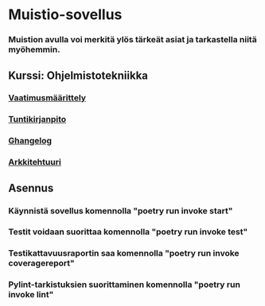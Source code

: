# Muistio-sovellus
###  Muistion avulla voi merkitä ylös tärkeät asiat ja tarkastella niitä myöhemmin.


## Kurssi: Ohjelmistotekniikka
### [Vaatimusmäärittely](https://github.com/venlavanhala/ot_harjoitustyo/blob/main/dokumentaatio/vaatimusmaarittely.md)
### [Tuntikirjanpito](https://github.com/venlavanhala/ot_harjoitustyo/blob/main/dokumentaatio/tuntikirjanpito.md)
### [Ghangelog](https://github.com/venlavanhala/ot_harjoitustyo/blob/main/dokumentaatio/changelog.md)
### [Arkkitehtuuri](https://github.com/venlavanhala/ot_harjoitustyo/blob/main/dokumentaatio/arkkitehtuuri.md)

## Asennus
### Käynnistä sovellus komennolla "poetry run invoke start"
### Testit voidaan suorittaa komennolla "poetry run invoke test"
### Testikattavuusraportin saa komennolla "poetry run invoke coveragereport"
### Pylint-tarkistuksien suorittaminen komennolla "poetry run invoke lint"

